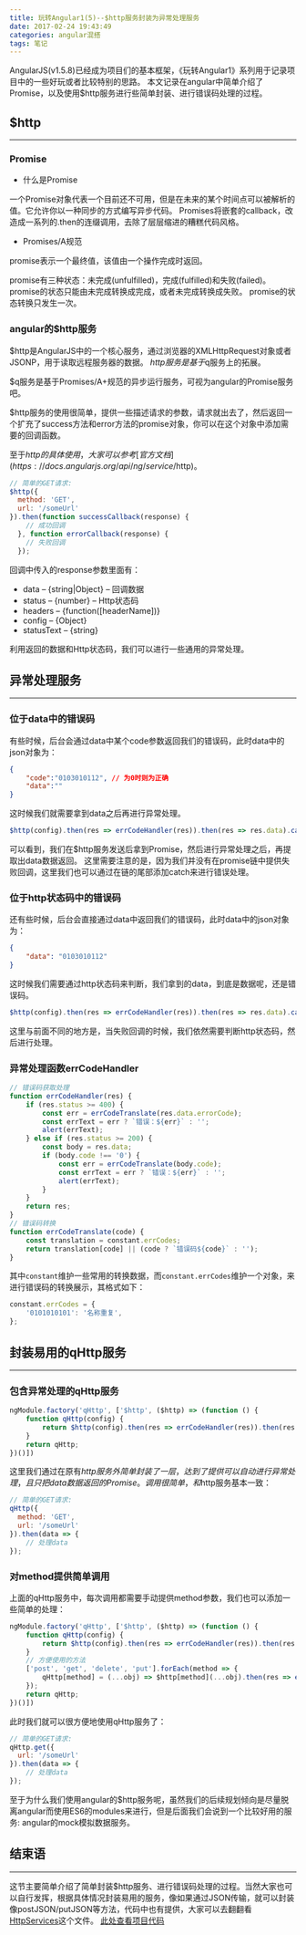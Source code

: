 ```yaml
---
title: 玩转Angular1(5)--$http服务封装为异常处理服务
date: 2017-02-24 19:43:49
categories: angular混搭
tags: 笔记
---
```

AngularJS(v1.5.8)已经成为项目们的基本框架，《玩转Angular1》系列用于记录项目中的一些好玩或者比较特别的思路。
本文记录在angular中简单介绍了Promise，以及使用$http服务进行些简单封装、进行错误码处理的过程。
<!--more-->
## $http
-----
### Promise
- 什么是Promise

一个Promise对象代表一个目前还不可用，但是在未来的某个时间点可以被解析的值。它允许你以一种同步的方式编写异步代码。
Promises将嵌套的callback，改造成一系列的.then的连缀调用，去除了层层缩进的糟糕代码风格。

- Promises/A规范

promise表示一个最终值，该值由一个操作完成时返回。

promise有三种状态：未完成(unfulfilled)，完成(fulfilled)和失败(failed)。
promise的状态只能由未完成转换成完成，或者未完成转换成失败。
promise的状态转换只发生一次。


### angular的$http服务
$http是AngularJS中的一个核心服务，通过浏览器的XMLHttpRequest对象或者JSONP，用于读取远程服务器的数据。
$http服务是基于$q服务上的拓展。

$q服务是基于Promises/A+规范的异步运行服务，可视为angular的Promise服务吧。

$http服务的使用很简单，提供一些描述请求的参数，请求就出去了，然后返回一个扩充了success方法和error方法的promise对象，你可以在这个对象中添加需要的回调函数。

至于$http的具体使用，大家可以参考[官方文档](https://docs.angularjs.org/api/ng/service/$http)。

``` javascript
// 简单的GET请求:
$http({
  method: 'GET',
  url: '/someUrl'
}).then(function successCallback(response) {
    // 成功回调
  }, function errorCallback(response) {
    // 失败回调
  });
```

回调中传入的response参数里面有：
- data – {string|Object} – 回调数据
- status – {number} – Http状态码
- headers – {function([headerName])}
- config – {Object}
- statusText – {string}

利用返回的数据和Http状态码，我们可以进行一些通用的异常处理。


## 异常处理服务
---
### 位于data中的错误码
有些时候，后台会通过data中某个code参数返回我们的错误码，此时data中的json对象为：

``` json
{
    "code":"0103010112", // 为0时则为正确
    "data":""
}
```

这时候我们就需要拿到data之后再进行异常处理。

``` typescript
$http(config).then(res => errCodeHandler(res)).then(res => res.data).catch(res => { throw (new Error('error response')); });
```

可以看到，我们在$http服务发送后拿到Promise，然后进行异常处理之后，再提取出data数据返回。
这里需要注意的是，因为我们并没有在promise链中提供失败回调，这里我们也可以通过在链的尾部添加catch来进行错误处理。


### 位于http状态码中的错误码
还有些时候，后台会直接通过data中返回我们的错误码，此时data中的json对象为：

``` json
{
    "data": "0103010112"
}
```

这时候我们需要通过http状态码来判断，我们拿到的data，到底是数据呢，还是错误码。

``` typescript
$http(config).then(res => errCodeHandler(res)).then(res => res.data).catch(res => { errCodeHandler(res); throw (new Error('error response')); });
```

这里与前面不同的地方是，当失败回调的时候，我们依然需要判断http状态码，然后进行处理。


### 异常处理函数errCodeHandler
``` typescript
// 错误码获取处理
function errCodeHandler(res) {
    if (res.status >= 400) {
        const err = errCodeTranslate(res.data.errorCode);
        const errText = err ? `错误：${err}` : '';
        alert(errText);
    } else if (res.status >= 200) {
        const body = res.data;
        if (body.code !== '0') {
            const err = errCodeTranslate(body.code);
            const errText = err ? `错误：${err}` : '';
            alert(errText);
        }
    }
    return res;
}
// 错误码转换
function errCodeTranslate(code) {
    const translation = constant.errCodes;
    return translation[code] || (code ? `错误码${code}` : '');
}
```

其中`constant`维护一些常用的转换数据，而`constant.errCodes`维护一个对象，来进行错误码的转换展示，其格式如下：

``` javascript
constant.errCodes = {
    '0101010101': '名称重复',
};
```

## 封装易用的qHttp服务
---
### 包含异常处理的qHttp服务
``` javascript
ngModule.factory('qHttp', ['$http', ($http) => (function () {
    function qHttp(config) {
        return $http(config).then(res => errCodeHandler(res)).then(res => res.data).catch(res => { errCodeHandler(res); throw (new Error('error response')); });
    }
    return qHttp;
})()])
```

这里我们通过在原有$http服务外简单封装了一层，达到了提供可以自动进行异常处理，且只把data数据返回的Promise。
调用很简单，和$http服务基本一致：

``` javascript
// 简单的GET请求:
qHttp({
  method: 'GET',
  url: '/someUrl'
}).then(data => {
    // 处理data
});
```

### 对method提供简单调用
上面的qHttp服务中，每次调用都需要手动提供method参数，我们也可以添加一些简单的处理：

``` javascript
ngModule.factory('qHttp', ['$http', ($http) => (function () {
    function qHttp(config) {
        return $http(config).then(res => errCodeHandler(res)).then(res => res.data).catch(res => { errCodeHandler(res); throw (new Error('error response')); });
    }
    // 方便使用的方法
    ['post', 'get', 'delete', 'put'].forEach(method => {
        qHttp[method] = (...obj) => $http[method](...obj).then(res => errCodeHandler(res)).then(res => res.data).catch(res => { errCodeHandler(res); throw (new Error('error response')); });
    });
    return qHttp;
})()])
```

此时我们就可以很方便地使用qHttp服务了：

``` javascript
// 简单的GET请求:
qHttp.get({
  url: '/someUrl'
}).then(data => {
    // 处理data
});
```

至于为什么我们使用angular的$http服务呢，虽然我们的后续规划倾向是尽量脱离angular而使用ES6的modules来进行，但是后面我们会说到一个比较好用的服务: angular的mock模拟数据服务。

## 结束语
-----
这节主要简单介绍了简单封装$http服务、进行错误码处理的过程。当然大家也可以自行发挥，根据具体情况封装易用的服务，像如果通过JSON传输，就可以封装像postJSON/putJSON等方法，代码中也有提供，大家可以去翻翻看[HttpServices](https://github.com/godbasin/godbasin.github.io/tree/blog-codes/angular-free/5-http-error-code-handle/app/shared/services/HttpServices.ts)这个文件。
[此处查看项目代码](https://github.com/godbasin/godbasin.github.io/tree/blog-codes/angular-free/5-http-error-code-handle)